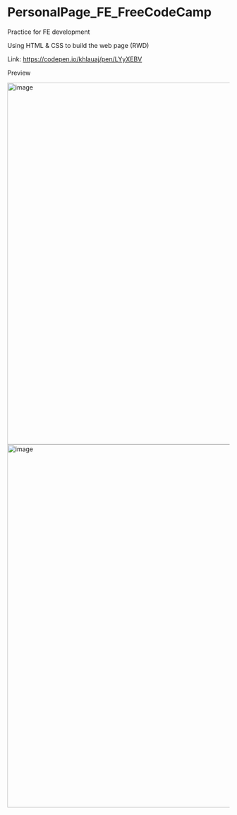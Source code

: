 # PersonalPage_FE_FreeCodeCamp

Practice for FE development

Using HTML & CSS to build the web page (RWD)

Link: https://codepen.io/khlauaj/pen/LYyXEBV

Preview

<img width="821" alt="image" src="https://user-images.githubusercontent.com/39978937/210158438-771c731a-c05a-42bc-94c3-3eeeff470d76.png">

<img width="824" alt="image" src="https://user-images.githubusercontent.com/39978937/210158448-25157843-e9a8-4472-bf83-cd4071d3e086.png">

